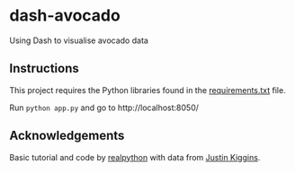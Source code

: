# dash-avocado
 Using Dash to visualise avocado data


## Instructions

This project requires the Python libraries found in the [requirements.txt](requirements.txt) file.

Run `python app.py` and go to http://localhost:8050/


 ## Acknowledgements

 Basic tutorial and code by [realpython](https://realpython.com/python-dash/) with data from [Justin Kiggins](https://www.kaggle.com/neuromusic/avocado-prices).
